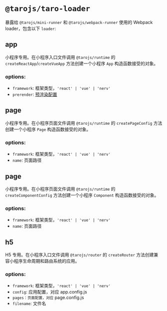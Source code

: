 # `@tarojs/taro-loader`

暴露给 `@tarojs/mini-runner` 和 `@tarojs/webpack-runner` 使用的 Webpack loader，包含以下 `loader`:

## app

小程序专用。在小程序入口文件调用 `@tarojs/runtime` 的 `createReactApp`/`createVueApp` 方法创建一个小程序 `App` 构造函数接受的对象。

### options: 
* `framework`: 框架类型，`'react' | 'vue' | 'nerv'`
* `prerender`: [预渲染配置](https://taro-docs.jd.com/taro/next/docs/prerender.html)

## page

小程序专用。在小程序页面文件调用 `@tarojs/runtime` 的 `createPageConfig` 方法创建一个小程序 `Page` 构造函数接受的对象。
### options: 
* `framework`: 框架类型，`'react' | 'vue' | 'nerv'`
* `name`: 页面路径

## page

小程序专用。在小程序页面文件调用 `@tarojs/runtime` 的 `createComponentConfig` 方法创建一个小程序 `Component` 构造函数接受的对象。

### options: 
* `framework`: 框架类型，`'react' | 'vue' | 'nerv'`
* `name`: 页面路径

## h5

H5 专用。在小程序入口文件调用 `@tarojs/router` 的 `createRouter` 方法创建兼容小程序生命周期和路由系统的应用。

### options: 
* `framework`: 框架类型，`'react' | 'vue' | 'nerv'`
* `config`: 应用配置，对应 app.config.js
* `pages：页面配置，对应` page.config.js
* `filename`: 文件名
